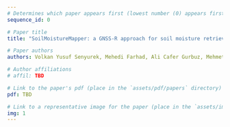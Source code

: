 ```yaml
---
# Determines which paper appears first (lowest number (0) appears first)
sequence_id: 0

# Paper title
title: "SoilMoistureMapper: a GNSS-R approach for soil moisture retrieval on UAV (Lightning)"

# Paper authors
authors: Volkan Yusuf Senyurek, Mehedi Farhad, Ali Cafer Gurbuz, Mehmet Kurum, Robert Moorhead

# Author affiliations
# affil: TBD

# Link to the paper's pdf (place in the `assets/pdf/papers` directory)
pdf: TBD

# Link to a representative image for the paper (place in the `assets/img/papers` directory)
img: 1
---
```


